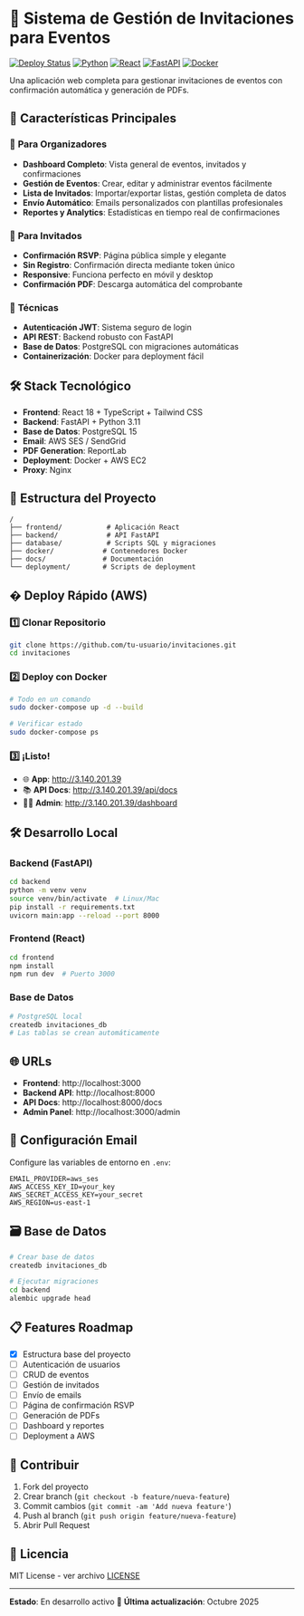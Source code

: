 # 🎉 Sistema de Gestión de Invitaciones para Eventos

[![Deploy Status](https://img.shields.io/badge/deploy-ready-brightgreen)](http://3.140.201.39)
[![Python](https://img.shields.io/badge/Python-3.11-blue)](https://python.org)
[![React](https://img.shields.io/badge/React-18-blue)](https://reactjs.org)
[![FastAPI](https://img.shields.io/badge/FastAPI-latest-green)](https://fastapi.tiangolo.com)
[![Docker](https://img.shields.io/badge/Docker-compose-blue)](https://docker.com)

Una aplicación web completa para gestionar invitaciones de eventos con confirmación automática y generación de PDFs.

## 🌟 Características Principales

### 🎯 **Para Organizadores**
- **Dashboard Completo**: Vista general de eventos, invitados y confirmaciones
- **Gestión de Eventos**: Crear, editar y administrar eventos fácilmente
- **Lista de Invitados**: Importar/exportar listas, gestión completa de datos
- **Envío Automático**: Emails personalizados con plantillas profesionales
- **Reportes y Analytics**: Estadísticas en tiempo real de confirmaciones

### 👥 **Para Invitados**
- **Confirmación RSVP**: Página pública simple y elegante
- **Sin Registro**: Confirmación directa mediante token único
- **Responsive**: Funciona perfecto en móvil y desktop
- **Confirmación PDF**: Descarga automática del comprobante

### 🔧 **Técnicas**
- **Autenticación JWT**: Sistema seguro de login
- **API REST**: Backend robusto con FastAPI
- **Base de Datos**: PostgreSQL con migraciones automáticas
- **Containerización**: Docker para deployment fácil

## 🛠 Stack Tecnológico

- **Frontend**: React 18 + TypeScript + Tailwind CSS
- **Backend**: FastAPI + Python 3.11
- **Base de Datos**: PostgreSQL 15
- **Email**: AWS SES / SendGrid
- **PDF Generation**: ReportLab
- **Deployment**: Docker + AWS EC2
- **Proxy**: Nginx

## 📁 Estructura del Proyecto

```
/
├── frontend/           # Aplicación React
├── backend/            # API FastAPI
├── database/           # Scripts SQL y migraciones
├── docker/            # Contenedores Docker
├── docs/              # Documentación
└── deployment/        # Scripts de deployment
```

## � Deploy Rápido (AWS)

### 1️⃣ **Clonar Repositorio**
```bash
git clone https://github.com/tu-usuario/invitaciones.git
cd invitaciones
```

### 2️⃣ **Deploy con Docker**
```bash
# Todo en un comando
sudo docker-compose up -d --build

# Verificar estado
sudo docker-compose ps
```

### 3️⃣ **¡Listo!**
- 🌐 **App**: http://3.140.201.39
- 📚 **API Docs**: http://3.140.201.39/api/docs
- 👨‍💼 **Admin**: http://3.140.201.39/dashboard

## 🛠 Desarrollo Local

### Backend (FastAPI)
```bash
cd backend
python -m venv venv
source venv/bin/activate  # Linux/Mac
pip install -r requirements.txt
uvicorn main:app --reload --port 8000
```

### Frontend (React)
```bash
cd frontend
npm install
npm run dev  # Puerto 3000
```

### Base de Datos
```bash
# PostgreSQL local
createdb invitaciones_db
# Las tablas se crean automáticamente
```

## 🌐 URLs

- **Frontend**: http://localhost:3000
- **Backend API**: http://localhost:8000
- **API Docs**: http://localhost:8000/docs
- **Admin Panel**: http://localhost:3000/admin

## 📧 Configuración Email

Configure las variables de entorno en `.env`:

```env
EMAIL_PROVIDER=aws_ses
AWS_ACCESS_KEY_ID=your_key
AWS_SECRET_ACCESS_KEY=your_secret
AWS_REGION=us-east-1
```

## 🗃 Base de Datos

```bash
# Crear base de datos
createdb invitaciones_db

# Ejecutar migraciones
cd backend
alembic upgrade head
```

## 📋 Features Roadmap

- [x] Estructura base del proyecto
- [ ] Autenticación de usuarios
- [ ] CRUD de eventos
- [ ] Gestión de invitados
- [ ] Envío de emails
- [ ] Página de confirmación RSVP
- [ ] Generación de PDFs
- [ ] Dashboard y reportes
- [ ] Deployment a AWS

## 🤝 Contribuir

1. Fork del proyecto
2. Crear branch (`git checkout -b feature/nueva-feature`)
3. Commit cambios (`git commit -am 'Add nueva feature'`)
4. Push al branch (`git push origin feature/nueva-feature`)
5. Abrir Pull Request

## 📄 Licencia

MIT License - ver archivo [LICENSE](LICENSE)

---

**Estado**: En desarrollo activo 🚧
**Última actualización**: Octubre 2025